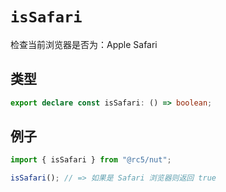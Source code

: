 # `isSafari`

检查当前浏览器是否为：Apple Safari

## 类型

```ts
export declare const isSafari: () => boolean;
```

## 例子

```ts
import { isSafari } from "@rc5/nut";

isSafari(); // => 如果是 Safari 浏览器则返回 true
```
